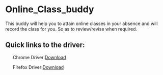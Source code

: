 
# Online_Class_buddy
This buddy will help you to attain online classes in your absence and will record the class for you. So as to review/revise when required.

## Quick links to the driver:
<ul>Chrome Driver:<a href="https://chromedriver.chromium.org/downloads" target="_blank" >Download</a></ul>
<ul>Firefox Driver:<a href="https://github.com/mozilla/geckodriver/releases" target="_blank">Download</a></ul>

